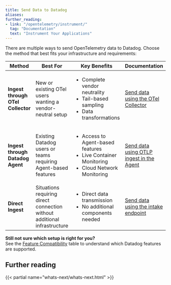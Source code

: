 ```yaml
---
title: Send Data to Datadog
aliases:
further_reading:
- link: "/opentelemetry/instrument/"
  tag: "Documentation"
  text: "Instrument Your Applications"
---
```


There are multiple ways to send OpenTelemetry data to Datadog. Choose the method that best fits your infrastructure and requirements:

| Method                       | Best For                                                                 | Key Benefits                                                                                                        | Documentation                                 |
|------------------------------|--------------------------------------------------------------------------|---------------------------------------------------------------------------------------------------------------------|-----------------------------------------------|
| <strong>Ingest through OTel Collector</strong>      | New or existing OTel users wanting a vendor-neutral setup                | <ul><li>Complete vendor neutrality</li><li>Tail-based sampling</li><li>Data transformations</li></ul>               | [Send data using the OTel Collector][2]       |
| <strong>Ingest through Datadog Agent</strong> | Existing Datadog users or teams requiring Agent-based features           | <ul><li>Access to Agent-based features</li><li>Live Container Monitoring</li><li>Cloud Network Monitoring</li></ul> | [Send data using OTLP ingest in the Agent][1] |
| <strong>Direct Ingest</strong>         | Situations requiring direct connection without additional infrastructure | <ul><li>Direct data transmission</li><li>No additional components needed</li></ul>                                       | [Send data using the intake endpoint][3]      |

<div class="alert alert-info"><strong>Still not sure which setup is right for you?</strong></br> See the <a href="/opentelemetry/compatibility/">Feature Compatibility</a> table to understand which Datadog features are supported.</div>

## Further reading

{{< partial name="whats-next/whats-next.html" >}}

[1]: /opentelemetry/setup/otlp_ingest_in_the_agent
[2]: /opentelemetry/setup/collector_exporter/
[3]: /opentelemetry/setup/intake_endpoint
